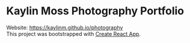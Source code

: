 # Kaylin Moss Photography Portfolio
Website: https://kaylinm.github.io/photography \
This project was bootstrapped with [Create React App](https://github.com/facebook/create-react-app).
